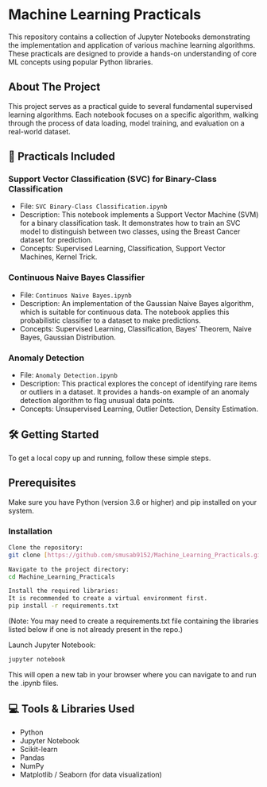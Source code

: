 # Machine Learning Practicals
This repository contains a collection of Jupyter Notebooks demonstrating the implementation and application of various machine learning algorithms. These practicals are designed to provide a hands-on understanding of core ML concepts using popular Python libraries.


## About The Project
This project serves as a practical guide to several fundamental supervised learning algorithms. Each notebook focuses on a specific algorithm, walking through the process of data loading, model training, and evaluation on a real-world dataset.

## 🚀 Practicals Included

### Support Vector Classification (SVC) for Binary-Class Classification
- File: `SVC Binary-Class Classification.ipynb`
- Description: This notebook implements a Support Vector Machine (SVM) for a binary classification task. It demonstrates how to train an SVC model to distinguish between two classes, using the Breast Cancer dataset for prediction.
- Concepts: Supervised Learning, Classification, Support Vector Machines, Kernel Trick.

### Continuous Naive Bayes Classifier

- File: `Continuos Naive Bayes.ipynb`
- Description: An implementation of the Gaussian Naive Bayes algorithm, which is suitable for continuous data. The notebook applies this probabilistic classifier to a dataset to make predictions.
- Concepts: Supervised Learning, Classification, Bayes' Theorem, Naive Bayes, Gaussian Distribution.

### Anomaly Detection
- File: `Anomaly Detection.ipynb`
- Description: This practical explores the concept of identifying rare items or outliers in a dataset. It provides a hands-on example of an anomaly detection algorithm to flag unusual data points.
- Concepts: Unsupervised Learning, Outlier Detection, Density Estimation.

## 🛠️ Getting Started
To get a local copy up and running, follow these simple steps.

## Prerequisites
Make sure you have Python (version 3.6 or higher) and pip installed on your system.

### Installation
```bash
Clone the repository:
git clone [https://github.com/smusab9152/Machine_Learning_Practicals.git](https://github.com/smusab9152/Machine_Learning_Practicals.git)
```
```bash
Navigate to the project directory:
cd Machine_Learning_Practicals
```
```bash
Install the required libraries:
It is recommended to create a virtual environment first.
pip install -r requirements.txt
```
(Note: You may need to create a requirements.txt file containing the libraries listed below if one is not already present in the repo.)

Launch Jupyter Notebook:
```bash
jupyter notebook
```
This will open a new tab in your browser where you can navigate to and run the .ipynb files.

## 💻 Tools & Libraries Used
- Python
- Jupyter Notebook
- Scikit-learn
- Pandas
- NumPy
- Matplotlib / Seaborn (for data visualization)
